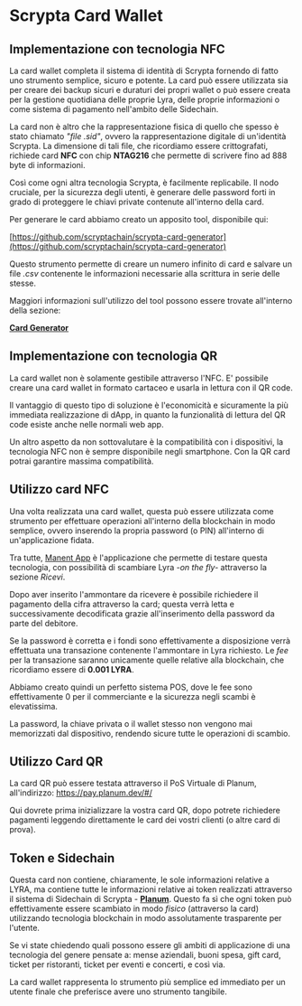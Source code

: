 # Scrypta Card Wallet

## Implementazione con tecnologia NFC

La card wallet completa il sistema di identità di Scrypta fornendo di fatto uno strumento semplice, sicuro e potente. La card può essere utilizzata sia per creare dei backup sicuri e duraturi dei propri wallet o può essere creata per la gestione quotidiana delle proprie Lyra, delle proprie informazioni o come sistema di pagamento nell'ambito delle Sidechain. 

La card non è altro che la rappresentazione fisica di quello che spesso è stato chiamato *"file .sid"*, ovvero la rappresentazione digitale di un'identità Scrypta. La dimensione di tali file, che ricordiamo essere crittografati, richiede card **NFC** con chip **NTAG216** che permette di scrivere fino ad 888 byte di informazioni.

Così come ogni altra tecnologia Scrypta, è facilmente replicabile. Il nodo cruciale, per la sicurezza degli utenti, è generare delle password forti in grado di proteggere le chiavi private contenute all'interno della card.

Per generare le card abbiamo creato un apposito tool, disponibile qui:

[https://github.com/scryptachain/scrypta-card-generator](https://github.com/scryptachain/scrypta-card-generator)

Questo strumento permette di creare un numero infinito di card e salvare un file *.csv* contenente le informazioni necessarie alla scrittura in serie delle stesse.

Maggiori informazioni sull'utilizzo del tool possono essere trovate all'interno della sezione:

[**Card Generator**](../utilities/card-generator.md)

## Implementazione con tecnologia QR

La card wallet non è solamente gestibile attraverso l'NFC. E' possibile creare una card wallet in formato cartaceo e usarla in lettura con il QR code.

Il vantaggio di questo tipo di soluzione è l'economicità e sicuramente la più immediata realizzazione di dApp, in quanto la funzionalità di lettura del QR code esiste anche nelle normali web app.

Un altro aspetto da non sottovalutare è la compatibilità con i dispositivi, la tecnologia NFC non è sempre disponibile negli smartphone. Con la QR card potrai garantire massima compatibilità.

## Utilizzo card NFC

Una volta realizzata una card wallet, questa può essere utilizzata come strumento per effettuare operazioni all'interno della blockchain in modo semplice, ovvero inserendo la propria password (o PIN) all'interno di un'applicazione fidata. 

Tra tutte, [Manent App](../dapps/manent-app.md) è l'applicazione che permette di testare questa tecnologia, con possibilità di scambiare Lyra *-on the fly-* attraverso la sezione *Ricevi*.

Dopo aver inserito l'ammontare da ricevere è possibile richiedere il pagamento della cifra attraverso la card; questa verrà letta e successivamente decodificata grazie all'inserimento della password da parte del debitore.

Se la password è corretta e i fondi sono effettivamente a disposizione verrà effettuata una transazione contenente l'ammontare in Lyra richiesto. Le *fee* per la transazione saranno unicamente quelle relative alla blockchain, che ricordiamo essere di **0.001 LYRA**.

Abbiamo creato quindi un perfetto sistema POS, dove le fee sono effettivamente 0 per il commerciante e la sicurezza negli scambi è elevatissima. 

La password, la chiave privata o il wallet stesso non vengono mai memorizzati dal dispositivo, rendendo sicure tutte le operazioni di scambio.

## Utilizzo Card QR

La card QR può essere testata attraverso il PoS Virtuale di Planum, all'indirizzo: https://pay.planum.dev/#/

Qui dovrete prima inizializzare la vostra card QR, dopo potrete richiedere pagamenti leggendo direttamente le card dei vostri clienti (o altre card di prova).

## Token e Sidechain

Questa card non contiene, chiaramente, le sole informazioni relative a LYRA, ma contiene tutte le informazioni relative ai token realizzati attraverso il sistema di Sidechain di Scrypta - [**Planum**](../planum/README.md). Questo fa sì che ogni token può effettivamente essere scambiato in modo *fisico* (attraverso la card) utilizzando tecnologia blockchain in modo assolutamente trasparente per l'utente. 

Se vi state chiedendo quali possono essere gli ambiti di applicazione di una tecnologia del genere pensate a: mense aziendali, buoni spesa, gift card, ticket per ristoranti, ticket per eventi e concerti, e così via.

La card wallet rappresenta lo strumento più semplice ed immediato per un utente finale che preferisce avere uno strumento tangibile.